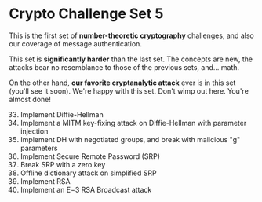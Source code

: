 
# Crypto Challenge Set 5

This is the first set of __number-theoretic cryptography__ challenges, and also our coverage of message authentication.

This set is __significantly harder__ than the last set. The concepts are new, the attacks bear no resemblance to those of the previous sets, and... math.

On the other hand, __our favorite cryptanalytic attack__ ever is in this set (you'll see it soon). We're happy with this set. Don't wimp out here. You're almost done!

33. Implement Diffie-Hellman
34. Implement a MITM key-fixing attack on Diffie-Hellman with parameter injection
35. Implement DH with negotiated groups, and break with malicious "g" parameters
36. Implement Secure Remote Password (SRP)
37. Break SRP with a zero key
38. Offline dictionary attack on simplified SRP
39. Implement RSA
40. Implement an E=3 RSA Broadcast attack
